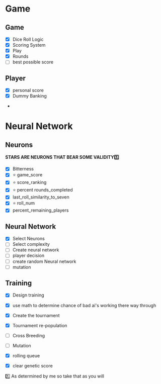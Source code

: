 # Game

## Game
 - [x] Dice Roll Logic
 - [x] Scoring System
 - [x] Play
 - [x] Rounds
 - [ ] best possible score

## Player

- [x] personal score
- [x] Dummy Banking
- 

# Neural Network

## Neurons
**STARS ARE NEURONS THAT BEAR SOME VALIDITY1️⃣**
- [x] Bitterness
- [x] ⭐ game_score 
- [x] ⭐ score_ranking
- [x] ⭐ percent rounds_completed
- [x] last_roll_similarity_to_seven
- [x] ⭐ roll_num
- [x] percent_remaining_players

## Neural Network
- [x] Select Neurons
- [ ] Select complexity
- [ ] Create neural network
- [ ] player decision
- [ ] create random Neural network
- [ ] mutation

## Training
- [x] Design training
- [x] use math to determine chance of bad ai's working there way through
- [x] Create the tournament
- [x] Tournament re-population
- [ ] Cross Breeding
- [ ] Mutation
- [x] rolling queue 
- [x] clear genetic score


1️⃣ As determined by me so take that as you will 